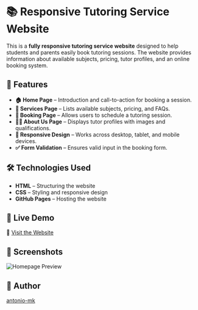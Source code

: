 # 📚 Responsive Tutoring Service Website

This is a **fully responsive tutoring service website** designed to help students and parents easily book tutoring sessions. The website provides information about available subjects, pricing, tutor profiles, and an online booking system.

## 🌟 Features

- **🏠 Home Page** – Introduction and call-to-action for booking a session.  
- **📖 Services Page** – Lists available subjects, pricing, and FAQs.  
- **📅 Booking Page** – Allows users to schedule a tutoring session.  
- **👩‍🏫 About Us Page** – Displays tutor profiles with images and qualifications.  
- **📱 Responsive Design** – Works across desktop, tablet, and mobile devices.  
- **✅ Form Validation** – Ensures valid input in the booking form.  

## 🛠️ Technologies Used

- **HTML** – Structuring the website  
- **CSS** – Styling and responsive design  
- **GitHub Pages** – Hosting the website  

## 🚀 Live Demo

🔗 [Visit the Website](https://antonio-mk.github.io/Tutoring_Website/)

## 📸 Screenshots

![Homepage Preview](https://drive.usercontent.google.com/download?id=1z4sooKStqXzIxZz63_mtZHnSbskz-ehv)  

## 📌 Author

[antonio-mk](https://github.com/antonio-mk)
